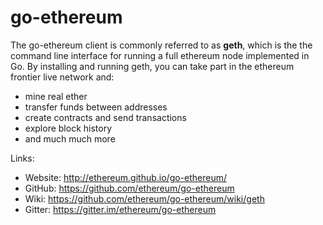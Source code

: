 # go-ethereum

The go-ethereum client is commonly referred to as **geth**, which is the the command line interface for running a full ethereum node implemented in Go. By installing and running geth, you can take part in the ethereum frontier live network and:

- mine real ether
- transfer funds between addresses
- create contracts and send transactions
- explore block history
- and much much more

Links:

- Website: <http://ethereum.github.io/go-ethereum/>
- GitHub: <https://github.com/ethereum/go-ethereum>
- Wiki: <https://github.com/ethereum/go-ethereum/wiki/geth>
- Gitter: <https://gitter.im/ethereum/go-ethereum>
